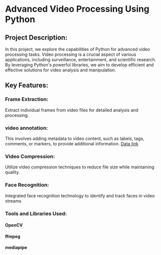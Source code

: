 # Advanced Video Processing Using Python
## Project Description:
In this project, we explore the capabilities of Python for advanced video processing tasks. Video processing is a crucial aspect of various applications, including surveillance, entertainment, and scientific research. By leveraging Python's powerful libraries, we aim to develop efficient and effective solutions for video analysis and manipulation.

## Key Features:
###  Frame Extraction: 
Extract individual frames from video files for detailed analysis and processing.
### video annotation:
This involves adding metadata to video content, such as labels, tags, comments, or markers, to provide additional information. 
[Data link](https://www.kaggle.com/code/robikscube/working-with-video-in-python-youtube-tutorial/notebook) 
### Video Compression:
Utilize video compression techniques to reduce file size while maintaining quality.
### Face Recognition: 
Integrated face recognition technology to identify and track faces in video streams
### Tools and Libraries Used:
#### OpenCV
#### ffmpeg
#### mediapipe
